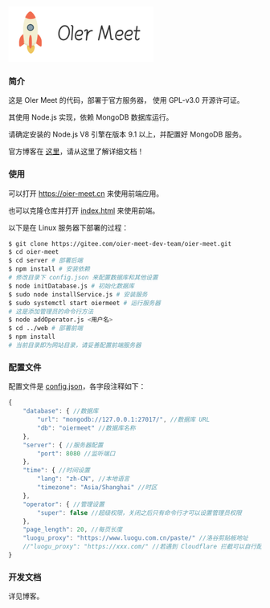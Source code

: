 ![](logo.png)

### 简介

这是 OIer Meet 的代码，部署于官方服务器， 使用 GPL-v3.0 开源许可证。

其使用 Node.js 实现，依赖 MongoDB 数据库运行。

请确定安装的 Node.js V8 引擎在版本 9.1 以上，并配置好 MongoDB 服务。

官方博客在 [这里](https://oier-meet-dev-team.gitee.io/oier-meet/)，请从这里了解详细文档！

### 使用

可以打开 https://oier-meet.cn 来使用前端应用。

也可以克隆仓库并打开 [index.html](web/index.html) 来使用前端。

以下是在 Linux 服务器下部署的过程：

```bash
$ git clone https://gitee.com/oier-meet-dev-team/oier-meet.git
$ cd oier-meet
$ cd server # 部署后端
$ npm install # 安装依赖
# 修改目录下 config.json 来配置数据库和其他设置
$ node initDatabase.js # 初始化数据库
$ sudo node installService.js # 安装服务
$ sudo systemctl start oiermeet # 运行服务器
# 这是添加管理员的命令行方法
$ node addOperator.js <用户名>
$ cd ../web # 部署前端
$ npm install
# 当前目录即为网站目录，请妥善配置前端服务器
```

### 配置文件

配置文件是 [config.json](server/config.json)，各字段注释如下：

```js
{
    "database": { //数据库
        "url": "mongodb://127.0.0.1:27017/", //数据库 URL
        "db": "oiermeet" //数据库名称
    },
    "server": { //服务器配置
        "port": 8080 //监听端口
    },
    "time": { //时间设置
        "lang": "zh-CN", //本地语言
        "timezone": "Asia/Shanghai" //时区
    },
    "operator": { //管理设置
        "super": false //超级权限，关闭之后只有命令行才可以设置管理员权限
    },
    "page_length": 20, //每页长度
    "luogu_proxy": "https://www.luogu.com.cn/paste/" //洛谷剪贴板地址
    //"luogu_proxy": "https://xxx.com/" //若遇到 Cloudflare 拦截可以自行配置反向代理
}
```

### 开发文档

详见博客。